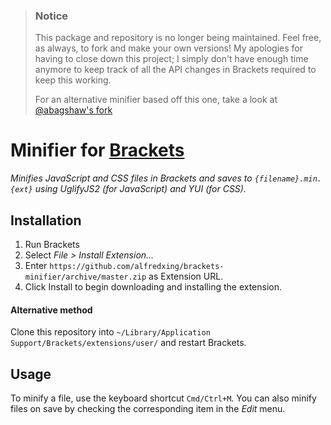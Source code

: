 > ### Notice
> This package and repository is no longer being maintained. Feel free, as always, to fork and make your own versions!
> My apologies for having to close down this project; I simply don't have enough time anymore to keep track of all the API changes in Brackets required to keep this working.
>
> For an alternative minifier based off this one, take a look at [@abagshaw's fork](https://github.com/abagshaw/brackets-minifier)

# Minifier for [Brackets](https://github.com/adobe/brackets)

*Minifies JavaScript and CSS files in Brackets and saves to `{filename}.min.{ext}` using UglifyJS2 (for JavaScript) and YUI (for CSS).*

## Installation

1. Run Brackets
2. Select *File > Install Extension...*
3. Enter `https://github.com/alfredxing/brackets-minifier/archive/master.zip` as Extension URL.
3. Click Install to begin downloading and installing the extension.

#### Alternative method
Clone this repository into `~/Library/Application Support/Brackets/extensions/user/` and restart Brackets.

## Usage
To minify a file, use the keyboard shortcut `Cmd/Ctrl+M`. You can also minify files on save by checking the corresponding item in the *Edit* menu.
